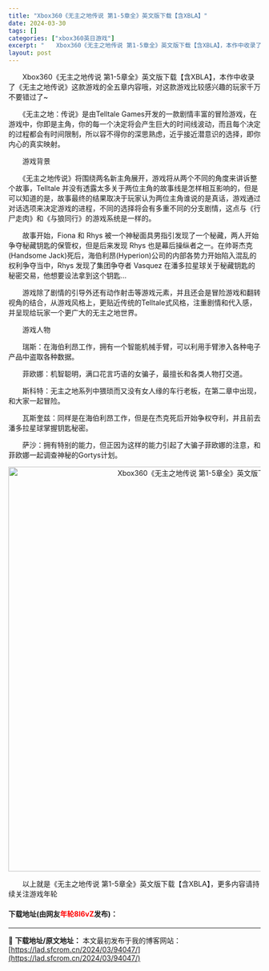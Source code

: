 ```yaml
---
title: "Xbox360《无主之地传说 第1-5章全》英文版下载【含XBLA】"
date: 2024-03-30
tags: []
categories: ["xbox360英日游戏"]
excerpt: "　　Xbox360《无主之地传说 第1-5章全》英文版下载【含XBLA】，本作中收录了《无主之地传说》这款游戏的全五章内容哦，对这款游戏比较感兴趣的玩家千万不要错过了~ 　　《无主之地：传说》是由Telltale Games开发的一款剧情丰富的冒险游戏，在游戏中，你即是主角，你的每一个决定将会产生巨&hellip;"
layout: post
---
```


 <p>　　Xbox360《无主之地传说 第1-5章全》英文版下载【含XBLA】，本作中收录了《无主之地传说》这款游戏的全五章内容哦，对这款游戏比较感兴趣的玩家千万不要错过了~</p> <p>　　《无主之地：传说》是由Telltale Games开发的一款剧情丰富的冒险游戏，在游戏中，你即是主角，你的每一个决定将会产生巨大的时间线波动，而且每个决定的过程都会有时间限制，所以容不得你的深思熟虑，近乎接近潜意识的选择，即你内心的真实映射。</p> <p>　　游戏背景</p> <p>　　《无主之地传说》将围绕两名新主角展开，游戏将从两个不同的角度来讲诉整个故事，Telltale 并没有透露太多关于两位主角的故事线是怎样相互影响的，但是可以知道的是，故事最终的结果取决于玩家认为两位主角谁说的是真话，游戏通过对话选项来决定游戏的进程，不同的选择将会有多重不同的分支剧情，这点与《行尸走肉》和《与狼同行》的游戏系统是一样的。</p> <p>　　故事开始，Fiona 和 Rhys 被一个神秘面具男指引发现了一个秘藏，两人开始争夺秘藏钥匙的保管权，但是后来发现 Rhys 也是幕后操纵者之一。在帅哥杰克(Handsome Jack)死后，海伯利昂(Hyperion)公司的内部各势力开始陷入混乱的权利争夺当中，Rhys 发现了集团争夺者 Vasquez 在潘多拉星球关于秘藏钥匙的秘密交易，他想要设法拿到这个钥匙...</p> <p>　　游戏除了剧情的引导外还有动作射击等游戏元素，并且还会是冒险游戏和翻转视角的结合，从游戏风格上，更贴近传统的Telltale式风格，注重剧情和代入感，并呈现给玩家一个更广大的无主之地世界。</p> <p>　　游戏人物</p> <p>　　瑞斯：在海伯利昂工作，拥有一个智能机械手臂，可以利用手臂渗入各种电子产品中盗取各种数据。</p> <p>　　菲欧娜：机智聪明，满口花言巧语的女骗子，最擅长和各类人物打交道。</p> <p>　　斯科特：无主之地系列中猥琐而又没有女人缘的车行老板，在第二章中出现，和大家一起冒险。</p> <p>　　瓦斯奎兹：同样是在海伯利昂工作，但是在杰克死后开始争权夺利，并且前去潘多拉星球掌握钥匙秘密。</p> <p>　　萨沙：拥有特别的能力，但正因为这样的能力引起了大骗子菲欧娜的注意，和菲欧娜一起调查神秘的Gortys计划。</p> <p align="center"><img align="" border="0" src="https://lad.sfcrom.cn/wp-content/uploads/2024/03/20240330_6607d5968c105.jpg" width="807" alt="Xbox360《无主之地传说 第1-5章全》英文版下载【含XBLA】" /></p> <p>　　以上就是《无主之地传说 第1-5章全》英文版下载【含XBLA】，更多内容请持续关注游戏年轮</p> <p><h4>下载地址(由网友<font color="red">年轮8l6vZ</font>发布)：</h4></p> 

---
📖 **下载地址/原文地址：** 本文最初发布于我的博客网站：[https://lad.sfcrom.cn/2024/03/94047/](https://lad.sfcrom.cn/2024/03/94047/)
